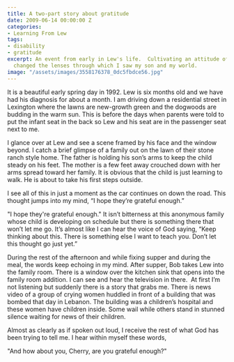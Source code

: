 ```yaml
---
title: A two-part story about gratitude
date: 2009-06-14 00:00:00 Z
categories:
- Learning From Lew
tags:
- disability
- gratitude
excerpt: An event from early in Lew's life.  Cultivating an attitude of gratitude
  changed the lenses through which I saw my son and my world.
image: "/assets/images/3558176378_0dc5fbdce56.jpg"
---
```


It is a beautiful early spring day in 1992. Lew is six months old and we have had his diagnosis for about a month. I am driving down a residential street in Lexington where the lawns are new-growth green and the dogwoods are budding in the warm sun. This is before the days when parents were told to put the infant seat in the back so Lew and his seat are in the passenger seat next to me.

I glance over at Lew and see a scene framed by his face and the window beyond. I catch a brief glimpse of a family out on the lawn of their stone ranch style home. The father is holding his son’s arms to keep the child steady on his feet. The mother is a few feet away crouched down with her arms spread toward her family. It is obvious that the child is just learning to walk. He is about to take his first steps outside.

I see all of this in just a moment as the car continues on down the road. This thought jumps into my mind, “I hope they’re grateful enough.”

"I hope they're grateful enough." It isn’t bitterness at this anonymous family whose child is developing on schedule but there is something there that won’t let me go. It’s almost like I can hear the voice of God saying, “Keep thinking about this. There is something else I want to teach you. Don’t let this thought go just yet.”

During the rest of the afternoon and while fixing supper and during the meal, the words keep echoing in my mind. After supper, Bob takes Lew into the family room. There is a window over the kitchen sink that opens into the family room addition. I can see and hear the television in there.  At first I’m not listening but suddenly there is a story that grabs me. There is news video of a group of crying women huddled in front of a building that was bombed that day in Lebanon. The building was a children’s hospital and these women have children inside. Some wail while others stand in stunned silence waiting for news of their children.

Almost as clearly as if spoken out loud, I receive the rest of what God has been trying to tell me. I hear within myself these words,

"And how about you, Cherry, are you grateful enough?"
